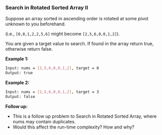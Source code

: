 ### Search in Rotated Sorted Array II

Suppose an array sorted in ascending order is rotated at some pivot unknown to you beforehand.

(i.e., `[0,0,1,2,2,5,6]` might become `[2,5,6,0,0,1,2]`).

You are given a target value to search. If found in the array return true, otherwise return false.

**Example 1:**

```bash
Input: nums = [2,5,6,0,0,1,2], target = 0
Output: true
```

**Example 2:**

```bash
Input: nums = [2,5,6,0,0,1,2], target = 3
Output: false
```

**Follow up:**

- This is a follow up problem to Search in Rotated Sorted Array, where nums may contain duplicates.
- Would this affect the run-time complexity? How and why?
